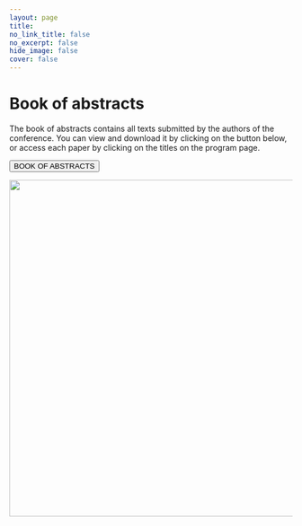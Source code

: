 ```yaml
---
layout: page
title: 
no_link_title: false 
no_excerpt: false 
hide_image: false
cover: false
---
```


# Book of abstracts

The book of abstracts contains all texts submitted by the authors of the conference. 
You can view and download it by clicking on the button below, or access each paper by clicking on the titles on the program page.

<button class="button button1" onclick="window.location.href='https://doi.org/10.5281/zenodo.12532492';">BOOK OF ABSTRACTS</button>

<a href="https://doi.org/10.5281/zenodo.12532492"><img src="[https://raw.githubusercontent.com/historicalnetworkresearch/lausanne/master/img/unil_logos.png]" style="width:600px"></a>
